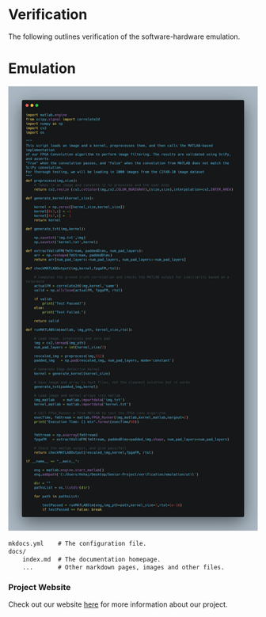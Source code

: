 # Verification

The following outlines verification of the software-hardware emulation.


# Emulation
![alt text](https://github.com/DCNN-Accelerator/docs/blob/master/docs/carbon.png)


    mkdocs.yml    # The configuration file.
    docs/
        index.md  # The documentation homepage.
        ...       # Other markdown pages, images and other files.


### Project Website
Check out our website [here][website] for more information about our project.

[website]: https://kierajcullen.github.io/-dcnn-.github.io/
